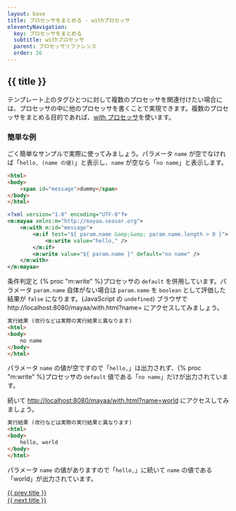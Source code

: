 ```yaml
---
layout: base
title: プロセッサをまとめる - withプロセッサ
eleventyNavigation:
  key: プロセッサをまとめる
  subtitle: withプロセッサ
  parent: プロセッサリファレンス
  order: 26
---
```


## {{ title }}

テンプレート上のタグひとつに対して複数のプロセッサを関連付けたい場合には、プロセッサの中に他のプロセッサを書くことで実現できます。複数のプロセッサをまとめる目的であれば、<a href="/docs/processors/#with">with プロセッサ</a>を使います。


### 簡単な例

ごく簡単なサンプルで実際に使ってみましょう。パラメータ `name` が空でなければ「`hello, (name の値)`」と表示し、`name` が空なら「`no name`」と表示します。

```html {data-filename=with.html}
<html>
<body>
    <span id="message">dummy</span>
</body>
</html>
```

```xml {data-filename=with.mayaa}
<?xml version="1.0" encoding="UTF-8"?>
<m:mayaa xmlns:m="http://mayaa.seasar.org">
    <m:with m:id="message">
        <m:if test="${ param.name &amp;&amp; param.name.length > 0 }">
            <m:write value="hello," />
        </m:if>
        <m:write value="${ param.name }" default="no name" />
    </m:with>
</m:mayaa>
```

条件判定と {% proc "m:write" %}プロセッサの `default` を併用しています。パラメータ `param.name` 自体がない場合は `param.name` を `boolean` として評価した結果が `false` になります。(JavaScript の `undefined`)
ブラウザで http://localhost:8080/mayaa/with.html?name= にアクセスしてみましょう。

```html
実行結果 (改行などは実際の実行結果と異なります)
<html>
<body>
    no name
</body>
</html>
```

パラメータ `name` の値が空ですので「`hello,`」は出力されず、{% proc "m:write" %}プロセッサの `default` 値である「`no name`」だけが出力されています。

続いて [http://localhost:8080/mayaa/with.html?name=world](http://localhost:8080/mayaa/with.html?name=world) にアクセスしてみましょう。

```html
実行結果 (改行などは実際の実行結果と異なります)
<html>
<body>
    hello, world
</body>
</html>
```

パラメータ `name` の値がありますので「`hello,`」に続いて `name` の値である「world」が出力されています。


<div class="flex flex-nowrap w-full">
<div class="w-1/2 text-left"><a href="../{{ prev.path }}">{{ prev.title }}</a></div>
<div class="w-1/2 text-right right"><a href="../{{ next.path }}">{{ next.title }}</a></div>
</div>
